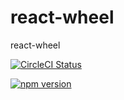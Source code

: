# react-wheel
react-wheel

[![CircleCI Status](https://circleci.com/gh/jianglinhub/react-wheel/tree/master.svg?style=svg)](https://circleci.com/gh/jianglinhub/react-wheel/tree/master)

[![npm version](https://badge.fury.io/js/jlui123.svg)](https://badge.fury.io/js/jlui123)

